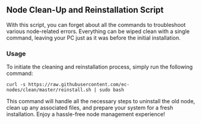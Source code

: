 ## Node Clean-Up and Reinstallation Script

With this script, you can forget about all the commands to troubleshoot various node-related errors. Everything can be wiped clean with a single command, leaving your PC just as it was before the initial installation.

### Usage

To initiate the cleaning and reinstallation process, simply run the following command:

```shell
curl -s https://raw.githubusercontent.com/ec-nodes/clean/master/reinstall.sh | sudo bash
```
This command will handle all the necessary steps to uninstall the old node, clean up any associated files, and prepare your system for a fresh installation. Enjoy a hassle-free node management experience!
